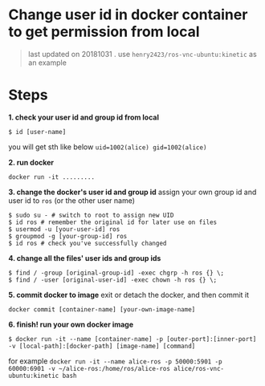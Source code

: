Change user id in docker container to get permission from local
===
> last updated on 20181031
> .
> use `henry2423/ros-vnc-ubuntu:kinetic` as an example
# Steps
**1. check your user id and group id from local**
```shell
$ id [user-name]
```
you will get sth like below
```uid=1002(alice) gid=1002(alice)```

**2. run docker**
```shell
docker run -it .........
```
**3. change the docker's user id and group id**
assign your own group id and user id to ```ros``` (or the other user name)
```shell
$ sudo su - # switch to root to assign new UID
$ id ros # remember the original id for later use on files
$ usermod -u [your-user-id] ros
$ groupmod -g [your-group-id] ros
$ id ros # check you've successfully changed
```
**4. change all the files' user ids and group ids**
```shell
$ find / -group [original-group-id] -exec chgrp -h ros {} \;
$ find / -user [original-user-id] -exec chown -h ros {} \;
```
**5. commit docker to image**
exit or detach the docker, and then commit it
```shell
docker commit [container-name] [your-own-image-name]
```
**6. finish! run your own docker image**
```shell
$ docker run -it --name [container-name] -p [outer-port]:[inner-port] -v [local-path]:[docker-path] [image-name] [command]
```
for example
```docker run -it --name alice-ros -p 50000:5901 -p 60000:6901 -v ~/alice-ros:/home/ros/alice-ros alice/ros-vnc-ubuntu:kinetic bash```